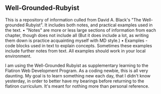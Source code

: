 ## Well-Grounded-Rubyist ##
 This is a repository of information culled from David A. Black's "The Well-grounded Rubyist".
 It includes both notes, and practical examples used in the text.
 • "Notes" are more or less large sections of information from each chapter, though does not include all (But it does include a lot, as writing them down is practice acquainting myself with MD style.)
 • Examples - code blocks used in text to explain concepts. Sometimes these examples include further notes from text. All examples should work in your local environment.

 I am using the Well-Grounded Rubyist as supplementary learning to the Flatiron Web Development Program. As a coding newbie, this is all very daunting. My goal is to learn something new each day, that I didn't know yesterday, in order to better have my bearings before returning to the flatiron curriculum. It's meant for nothing more than personal reference. 
